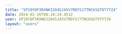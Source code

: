 ```yaml
---
title: "SP10Y8P3RXNK32045JA5V7RDY5J7TNCKSGT9TYTZ4"
date: 2024-02-26T08:18:24.451Z
user: SP10Y8P3RXNK32045JA5V7RDY5J7TNCKSGT9TYTZ4
layout: "users"
---
```

    
